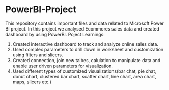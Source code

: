 # PowerBI-Project
This repository contains important files and data related to Microsoft Power BI project.
In this project we analysed Ecommores sales data and created dashboard by using PowerBI.
Poject Learnings:
  1. Created interactive dashboard to track and analyze online sales data.
  2. Used complex parameters to drill down in worksheet and customization using filters and slicers.
  3. Created connection, join new talbes, calulation to manipulate data and enable user driven parameters for visualization.
  4. Used different types of customized visualizations(bar chat, pie chat, donut chart, clustered bar chart, scatter chart, line chart, area chart, maps, slicers etc.)
